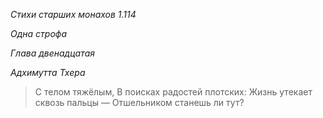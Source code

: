 *Стихи старших монахов 1\.114*

*Одна строфа*

*Глава двенадцатая*

*Адхимутта Тхера*

> С телом тяжёлым,
> В поисках радостей плотских:
> Жизнь утекает сквозь пальцы —
> Отшельником станешь ли тут?